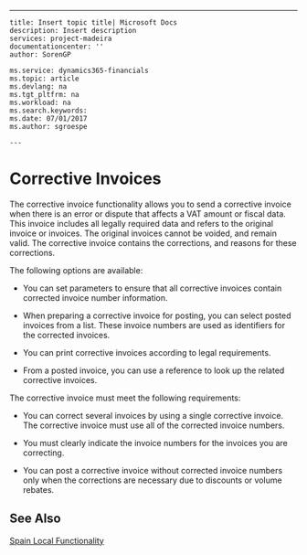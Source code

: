 ---
    title: Insert topic title| Microsoft Docs
    description: Insert description
    services: project-madeira
    documentationcenter: ''
    author: SorenGP

    ms.service: dynamics365-financials
    ms.topic: article
    ms.devlang: na
    ms.tgt_pltfrm: na
    ms.workload: na
    ms.search.keywords:
    ms.date: 07/01/2017
    ms.author: sgroespe

    ---
# Corrective Invoices
The corrective invoice functionality allows you to send a corrective invoice when there is an error or dispute that affects a VAT amount or fiscal data. This invoice includes all legally required data and refers to the original invoice or invoices. The original invoices cannot be voided, and remain valid. The corrective invoice contains the corrections, and reasons for these corrections.  
  
 The following options are available:  
  
-   You can set parameters to ensure that all corrective invoices contain corrected invoice number information.  
  
-   When preparing a corrective invoice for posting, you can select posted invoices from a list. These invoice numbers are used as identifiers for the corrected invoices.  
  
-   You can print corrective invoices according to legal requirements.  
  
-   From a posted invoice, you can use a reference to look up the related corrective invoices.  
  
 The corrective invoice must meet the following requirements:  
  
-   You can correct several invoices by using a single corrective invoice. The corrective invoice must use all of the corrected invoice numbers.  
  
-   You must clearly indicate the invoice numbers for the invoices you are correcting.  
  
-   You can post a corrective invoice without corrected invoice numbers only when the corrections are necessary due to discounts or volume rebates.  
  
## See Also  
 [Spain Local Functionality](../../LocalFunctionalityForMicrosoftDynamicsNav2016/Spain/spain-local-functionality.md)